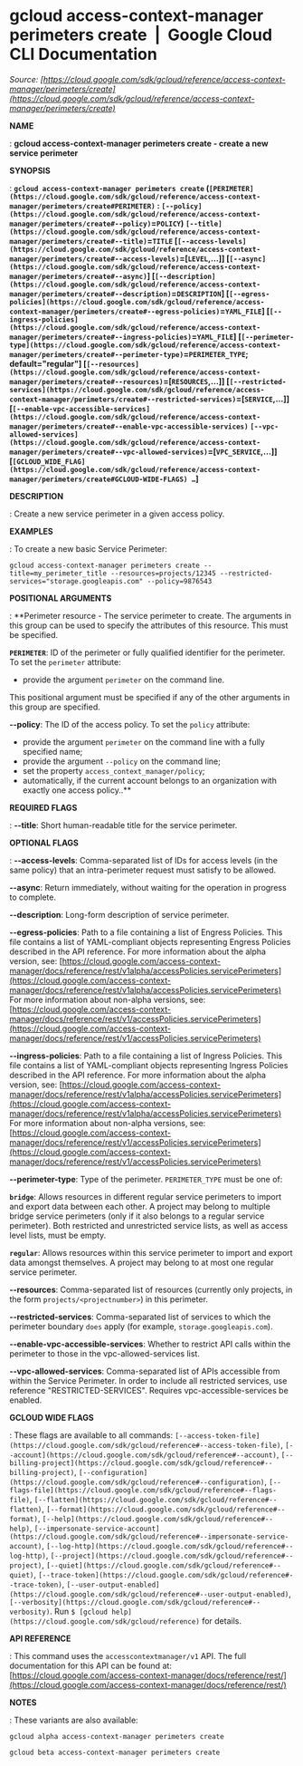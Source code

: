 # gcloud access-context-manager perimeters create  |  Google Cloud CLI Documentation

*Source: [https://cloud.google.com/sdk/gcloud/reference/access-context-manager/perimeters/create](https://cloud.google.com/sdk/gcloud/reference/access-context-manager/perimeters/create)*

**NAME**

: **gcloud access-context-manager perimeters create - create a new service perimeter**

**SYNOPSIS**

: **`gcloud access-context-manager perimeters create` (`[PERIMETER](https://cloud.google.com/sdk/gcloud/reference/access-context-manager/perimeters/create#PERIMETER)` : `[--policy](https://cloud.google.com/sdk/gcloud/reference/access-context-manager/perimeters/create#--policy)`=`POLICY`) `[--title](https://cloud.google.com/sdk/gcloud/reference/access-context-manager/perimeters/create#--title)`=`TITLE` [`[--access-levels](https://cloud.google.com/sdk/gcloud/reference/access-context-manager/perimeters/create#--access-levels)`=[`LEVEL`,…]] [`[--async](https://cloud.google.com/sdk/gcloud/reference/access-context-manager/perimeters/create#--async)`] [`[--description](https://cloud.google.com/sdk/gcloud/reference/access-context-manager/perimeters/create#--description)`=`DESCRIPTION`] [`[--egress-policies](https://cloud.google.com/sdk/gcloud/reference/access-context-manager/perimeters/create#--egress-policies)`=`YAML_FILE`] [`[--ingress-policies](https://cloud.google.com/sdk/gcloud/reference/access-context-manager/perimeters/create#--ingress-policies)`=`YAML_FILE`] [`[--perimeter-type](https://cloud.google.com/sdk/gcloud/reference/access-context-manager/perimeters/create#--perimeter-type)`=`PERIMETER_TYPE`; default="regular"] [`[--resources](https://cloud.google.com/sdk/gcloud/reference/access-context-manager/perimeters/create#--resources)`=[`RESOURCES`,…]] [`[--restricted-services](https://cloud.google.com/sdk/gcloud/reference/access-context-manager/perimeters/create#--restricted-services)`=[`SERVICE`,…]] [`[--enable-vpc-accessible-services](https://cloud.google.com/sdk/gcloud/reference/access-context-manager/perimeters/create#--enable-vpc-accessible-services)` `[--vpc-allowed-services](https://cloud.google.com/sdk/gcloud/reference/access-context-manager/perimeters/create#--vpc-allowed-services)`=[`VPC_SERVICE`,…]] [`[GCLOUD_WIDE_FLAG](https://cloud.google.com/sdk/gcloud/reference/access-context-manager/perimeters/create#GCLOUD-WIDE-FLAGS) …`]**

**DESCRIPTION**

: Create a new service perimeter in a given access policy.

**EXAMPLES**

: To create a new basic Service Perimeter:

```
gcloud access-context-manager perimeters create --title=my_perimeter_title --resources=projects/12345 --restricted-services="storage.googleapis.com" --policy=9876543
```

**POSITIONAL ARGUMENTS**

: **Perimeter resource - The service perimeter to create. The arguments in this
group can be used to specify the attributes of this resource.
This must be specified.

**`PERIMETER`**:
ID of the perimeter or fully qualified identifier for the perimeter.
To set the `perimeter` attribute:

- provide the argument `perimeter` on the command line.

This positional argument must be specified if any of the other arguments in this
group are specified.

**--policy**:
The ID of the access policy.
To set the `policy` attribute:

- provide the argument `perimeter` on the command line with a fully
specified name;
- provide the argument `--policy` on the command line;
- set the property `access_context_manager/policy`;
- automatically, if the current account belongs to an organization with exactly
one access policy..**

**REQUIRED FLAGS**

: **--title**:
Short human-readable title for the service perimeter.

**OPTIONAL FLAGS**

: **--access-levels**:
Comma-separated list of IDs for access levels (in the same policy) that an
intra-perimeter request must satisfy to be allowed.

**--async**:
Return immediately, without waiting for the operation in progress to complete.

**--description**:
Long-form description of service perimeter.

**--egress-policies**:
Path to a file containing a list of Engress Policies.
This file contains a list of YAML-compliant objects representing Engress
Policies described in the API reference.
For more information about the alpha version, see: [https://cloud.google.com/access-context-manager/docs/reference/rest/v1alpha/accessPolicies.servicePerimeters](https://cloud.google.com/access-context-manager/docs/reference/rest/v1alpha/accessPolicies.servicePerimeters)
For more information about non-alpha versions, see: [https://cloud.google.com/access-context-manager/docs/reference/rest/v1/accessPolicies.servicePerimeters](https://cloud.google.com/access-context-manager/docs/reference/rest/v1/accessPolicies.servicePerimeters)

**--ingress-policies**:
Path to a file containing a list of Ingress Policies.
This file contains a list of YAML-compliant objects representing Ingress
Policies described in the API reference.
For more information about the alpha version, see: [https://cloud.google.com/access-context-manager/docs/reference/rest/v1alpha/accessPolicies.servicePerimeters](https://cloud.google.com/access-context-manager/docs/reference/rest/v1alpha/accessPolicies.servicePerimeters)
For more information about non-alpha versions, see: [https://cloud.google.com/access-context-manager/docs/reference/rest/v1/accessPolicies.servicePerimeters](https://cloud.google.com/access-context-manager/docs/reference/rest/v1/accessPolicies.servicePerimeters)

**--perimeter-type**:
Type of the perimeter. `PERIMETER_TYPE` must be one of:

**`bridge`**:
Allows resources in different regular service perimeters to import and export
data between each other.
A project may belong to multiple bridge service perimeters (only if it also
belongs to a regular service perimeter). Both restricted and unrestricted
service lists, as well as access level lists, must be empty.

**`regular`**:
Allows resources within this service perimeter to import and export data amongst
themselves.
A project may belong to at most one regular service perimeter.

**--resources**:
Comma-separated list of resources (currently only projects, in the form
`projects/<projectnumber>`) in this perimeter.

**--restricted-services**:
Comma-separated list of services to which the perimeter boundary
`does` apply (for example, `storage.googleapis.com`).

**--enable-vpc-accessible-services**:
Whether to restrict API calls within the perimeter to those in the
vpc-allowed-services list.

**--vpc-allowed-services**:
Comma-separated list of APIs accessible from within the Service Perimeter. In
order to include all restricted services, use reference "RESTRICTED-SERVICES".
Requires vpc-accessible-services be enabled.

**GCLOUD WIDE FLAGS**

: These flags are available to all commands: `[--access-token-file](https://cloud.google.com/sdk/gcloud/reference#--access-token-file)`,
`[--account](https://cloud.google.com/sdk/gcloud/reference#--account)`, `[--billing-project](https://cloud.google.com/sdk/gcloud/reference#--billing-project)`,
`[--configuration](https://cloud.google.com/sdk/gcloud/reference#--configuration)`,
`[--flags-file](https://cloud.google.com/sdk/gcloud/reference#--flags-file)`,
`[--flatten](https://cloud.google.com/sdk/gcloud/reference#--flatten)`, `[--format](https://cloud.google.com/sdk/gcloud/reference#--format)`, `[--help](https://cloud.google.com/sdk/gcloud/reference#--help)`, `[--impersonate-service-account](https://cloud.google.com/sdk/gcloud/reference#--impersonate-service-account)`,
`[--log-http](https://cloud.google.com/sdk/gcloud/reference#--log-http)`,
`[--project](https://cloud.google.com/sdk/gcloud/reference#--project)`, `[--quiet](https://cloud.google.com/sdk/gcloud/reference#--quiet)`, `[--trace-token](https://cloud.google.com/sdk/gcloud/reference#--trace-token)`, `[--user-output-enabled](https://cloud.google.com/sdk/gcloud/reference#--user-output-enabled)`,
`[--verbosity](https://cloud.google.com/sdk/gcloud/reference#--verbosity)`.
Run `$ [gcloud help](https://cloud.google.com/sdk/gcloud/reference)` for details.

**API REFERENCE**

: This command uses the `accesscontextmanager/v1` API. The full
documentation for this API can be found at: [https://cloud.google.com/access-context-manager/docs/reference/rest/](https://cloud.google.com/access-context-manager/docs/reference/rest/)

**NOTES**

: These variants are also available:

```
gcloud alpha access-context-manager perimeters create
```

```
gcloud beta access-context-manager perimeters create
```